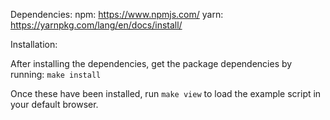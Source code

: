 Dependencies:
    npm: https://www.npmjs.com/
    yarn: https://yarnpkg.com/lang/en/docs/install/

Installation:

After installing the dependencies, get the package dependencies by running:
`make install`

Once these have been installed, run `make view` to load the example script in your default browser.